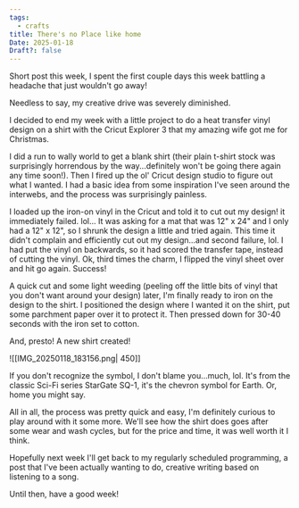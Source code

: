 ```yaml
---
tags:
  - crafts
title: There's no Place like home
Date: 2025-01-18
Draft?: false
---
```

Short post this week, I spent the first couple days this week battling a headache that just wouldn't go away!

Needless to say, my creative drive was severely diminished.

I decided to end my week with a little project to do a heat transfer vinyl design on a shirt with the Cricut Explorer 3 that my amazing wife got me for Christmas.

I did a run to wally world to get a blank shirt (their plain t-shirt stock was surprisingly horrendous by the way...definitely won't be going there again any time soon!). Then I fired up the ol' Cricut design studio to figure out what I wanted. I had a basic idea from some inspiration I've seen around the interwebs, and the process was surprisingly painless.

I loaded up the iron-on vinyl in the Cricut and told it to cut out my design! it immediately failed. lol... It was asking for a mat that was 12" x 24" and I only had a 12" x 12", so I shrunk the design a little and tried again. This time it didn't complain and efficiently cut out my design...and second failure, lol. I had put the vinyl on backwards, so it had scored the transfer tape, instead of cutting the vinyl. Ok, third times the charm, I flipped the vinyl sheet over and hit go again. Success!

A quick cut and some light weeding (peeling off the little bits of vinyl that you don't want around your design) later, I'm finally ready to iron on the design to the shirt.  I positioned the design where I wanted it on the shirt, put some parchment paper over it to protect it. Then pressed down for 30-40 seconds with the iron set to cotton.

And, presto! A new shirt created!

![[IMG_20250118_183156.png| 450]]

If you don't recognize the symbol, I don't blame you...much, lol. It's from the classic Sci-Fi series StarGate SQ-1, it's the chevron symbol for Earth. Or, home you might say.

All in all, the process was pretty quick and easy, I'm definitely curious to play around with it some more. We'll see how the shirt does goes after some wear and wash cycles, but for the price and time, it was well worth it I think.

Hopefully next week I'll get back to my regularly scheduled programming, a post that I've been actually wanting to do, creative writing based on listening to a song.

Until then, have a good week!